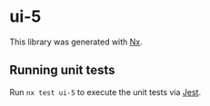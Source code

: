 # ui-5

This library was generated with [Nx](https://nx.dev).

## Running unit tests

Run `nx test ui-5` to execute the unit tests via [Jest](https://jestjs.io).
